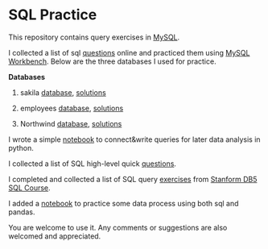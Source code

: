 # SQL Practice 

This repository contains query exercises in [MySQL](https://www.mysql.com/). 

I collected a list of sql [questions](https://github.com/xning11/SQLpractice/blob/master/sakila-employees-northwind.MD) online and practiced them using [MySQL Workbench](https://dev.mysql.com/doc/workbench/en/). Below are the three databases I used for practice. 

**Databases**
1. sakila [database](https://dev.mysql.com/doc/index-other.html), [solutions](https://github.com/xning11/SQLpractice/blob/master/sakila-queries.sql)

2. employees [database](https://dev.mysql.com/doc/employee/en/employees-installation.html), [solutions](https://github.com/xning11/SQLpractice/blob/master/employees-queries.sql)

3. Northwind [database](http://perso.sinfronteras.ws/index.php/File:NorthwindDB.zip), [solutions](https://github.com/xning11/SQLpractice/blob/master/northwind-queries.sql)


I wrote a simple [notebook](https://github.com/xning11/SQLpractice/blob/master/mysql-in-python.ipynb) to connect&write queries for later data analysis in python. 
 
I collected a list of SQL high-level quick [questions](https://github.com/xning11/SQLpractice/blob/master/sql-quick-questions.MD). 

I completed and collected a list of SQL query [exercises](https://github.com/xning11/SQLpractice/blob/master/sql-db-course-stanford.MD) from [Stanform DB5 SQL Course](https://lagunita.stanford.edu/courses/DB/SQL/SelfPaced/course/). 

I added a [notebook](https://github.com/xning11/SQLpractice/blob/master/sql-in-pandas.ipynb) to practice some data process using both sql and pandas. 

You are welcome to use it. Any comments or suggestions are also welcomed and appreciated. 



